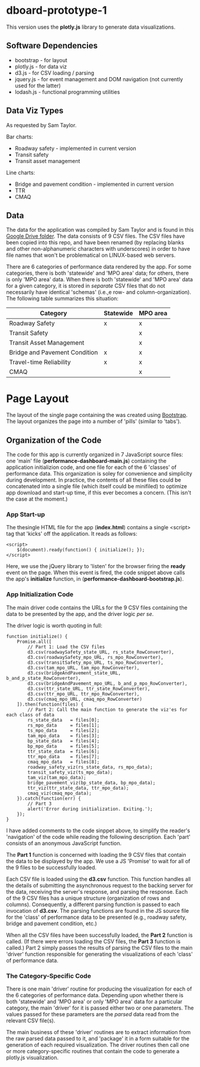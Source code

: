 # dboard-prototype-1
This version uses the __plotly.js__ library to generate data visualizations.

## Software Dependencies
* bootstrap - for layout
* plotly.js - for data viz
* d3.js - for CSV loading / parsing
* jquery.js - for event management and DOM navigation \(not currently used for the latter\)
* lodash.js - functional programming utilities

## Data Viz Types
As requested by Sam Taylor.

Bar charts:
* Roadway safety - implemented in current version
* Transit safety
* Transit asset management

Line charts:
* Bridge and pavement condition - implemented in current version
* TTR
* CMAQ

## Data 
The data for the application was compiled by Sam Taylor and 
is found in this [Google Drive folder](https://drive.google.com/drive/u/0/folders/1__VECPvTx3DuBCAkn20ojae9joF3sOHB).
The data consists of 9 CSV files.
The CSV files have been copied into this repo, and have been renamed \(by 
replacing blanks and other non-alphanumeric characters with underscores\) 
in order to have file names that won't be problematical on LINUX-based web servers.

There are 6 categories of performance data rendered by the app.
For some categories, there is both 'statewide' and 'MPO area' data;
for others, there is only 'MPO area' data. When there is both 'statewide'
and 'MPO area' data for a given category, it is stored in _separate_ CSV files 
that do not necessarily have identical 'schemas' \(i.e.,e row- and column-organization\).
The following table summarizes this situation:

| Category | Statewide | MPO area |
| --- | --- | --- |
| Roadway Safety | x | x |
| Transit Safety |  | x |
| Transit Asset Management |  | x |
| Bridge and Pavement Condition | x | x |
| Travel-time Reliability | x | x |
| CMAQ |  | x |

# Page Layout 
The layout of the single page containing the was created using [Bootstrap](https://getbootstrap.com/).
The layout organizes the page into a number of 'pills' \(similar to 'tabs'\).

## Organization of the Code
The code for this app is currently organized in 7 JavaScript source files: one 'main' 
file \(__performance-dashboard-main.js__\) containing the application initializion code,
and one file for each of the 6 'classes' of performance data. 
This organization is soley for convenience and simplicity
during development. In practice, the contents of all these files could be concatenated
into a single file \(which itself could be minifiled\) to optimize app download and
start-up time, if this ever becomes a concern. \(This isn't the case at the moment.\)

### App Start-up
The thesingle HTML file for the app \(__index.html__\) contains a single \<script\>
tag that 'kicks' off the application. It reads as follows:
```
<script> 
	$(document).ready(function() { initialize(); });
</script>
```
Here, we use the jQuery library to 'listen' for the browser firing the __ready__
event on the page. When this event is fired, the code snippet above calls the app's
__initialize__ function, in \(__performance-dashboard-bootstrap.js__\).

### App Initialization Code
The main driver code contains the URLs for the 9 CSV files containing the data to be
presented by the app, and the driver logic _per se_.

The driver logic is worth quoting in full:
```
function initialize() {
	Promise.all([
		// Part 1: Load the CSV files
		d3.csv(roadwaySafety_state_URL, rs_state_RowConverter),
		d3.csv(roadwaySafety_mpo_URL, rs_mpo_RowConverter),
		d3.csv(transitSafety_mpo_URL, ts_mpo_RowConverter),
		d3.csv(tam_mpo_URL, tam_mpo_RowConverter),
		d3.csv(bridgeAndPavement_state_URL, b_and_p_state_RowConverter),
		d3.csv(bridgeAndPavement_mpo_URL, b_and_p_mpo_RowConverter),
		d3.csv(ttr_state_URL, ttr_state_RowConverter),
		d3.csv(ttr_mpo_URL, ttr_mpo_RowConverter),
		d3.csv(cmaq_mpo_URL, cmaq_mpo_RowConverter)
	]).then(function(files) {
		// Part 2: Call the main function to generate the viz'es for each class of data
		rs_state_data 	= files[0];
		rs_mpo_data 	= files[1];
		ts_mpo_data 	= files[2];
		tam_mpo_data 	= files[3];
		bp_state_data 	= files[4];
		bp_mpo_data 	= files[5];
		ttr_state_data	= files[6];
		ttr_mpo_data	= files[7];
		cmaq_mpo_data 	= files[8];
		roadway_safety_viz(rs_state_data, rs_mpo_data);
		transit_safety_viz(ts_mpo_data);
		tam_viz(tam_mpo_data);
		bridge_pavement_viz(bp_state_data, bp_mpo_data);
		ttr_viz(ttr_state_data, ttr_mpo_data);
		cmaq_viz(cmaq_mpo_data);
	}).catch(function(err) {
		// Part 3
		alert('Error during initialization. Exiting.');
	});
}
```
I have added comments to the code sinppet above, to simplify the reader's 'navigation' of the
code while reading the following description. 
Each 'part' consists of an anonymous JavaScript function.

The __Part 1__ function is concerned with loading the 9 CSV files that contain the data 
to be displayed by the app. We use a JS 'Promise' to wait for all 
of the 9 files to be successfully loaded. 

Each CSV file is loaded using the __d3.csv__ function.
This function handles all the details of submitting the asynchronous request 
to the backing server for the data, receiving the server's response, and parsing the response.
Each of the 9 CSV files has a unique structure \(organization of rows and columns\).
Consequently, a different parsing function is passed to each invocation of __d3.csv__.
The parsing functions are found in the JS source file for the 'class' of performance data 
to be presented \(e.g., roadway safety, bridge and pavement condition, etc.\)

When all the CSV files have been successfully loaded, the __Part 2__ function is called.
\(If there were errors loading the CSV files, the __Part 3__ function is called.)
Part 2 simply passes the results of parsing the CSV files to the main 'driver' function
responsible for generating the visualizations of each 'class' of performance data.

### The Category-Specific Code
There is one main 'driver' routine for producing the visualization for each
of the 6 categories of performance data. Depending upon whether there is both
'statewide' and 'MPO area' or only 'MPO area' data for a particular category,
the main 'driver' for it is passed either two or one parameters. The values 
passed for these parameters are the _parsed_ data read from the relevant CSV file\(s\).

The main business of these 'driver' routines are to extract information from the 
raw parsed data passed to it, and 'package' it in a form suitable for the 
generation of each required visualization. The driver routines then call one 
or more category-specific routines that contain the code to generate a plotly.js
visualization.

